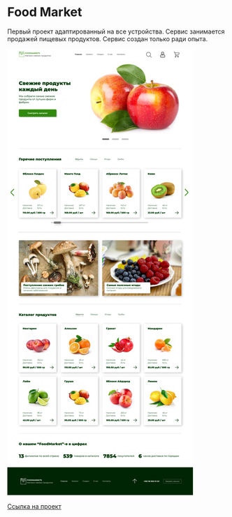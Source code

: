 <h1 align="left">Food Market</h1>

<p>
  Первый проект адаптированный на все устройства. Сервис занимается продажей пищевых продуктов. Сервис создан только ради опыта.
</p>

![FoodMarket](FoodMarketDesktop.png)

[Ссылка на проект](https://www.figma.com/file/iMWJTLBclOAlfuoB49QPTv/FoodMarket?node-id=0%3A1&t=R36RqV3JmGYGiX6z-1)
